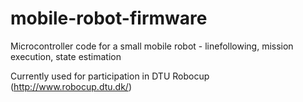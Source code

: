 # mobile-robot-firmware
Microcontroller code for a small mobile robot - linefollowing, mission execution, state estimation

Currently used for participation in DTU Robocup (http://www.robocup.dtu.dk/)
